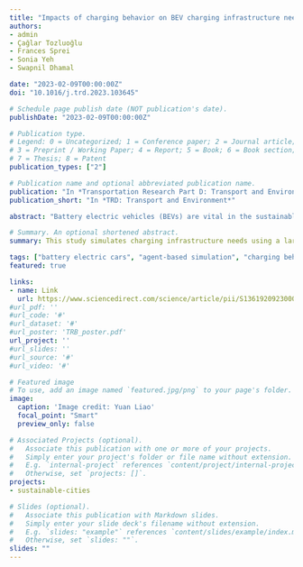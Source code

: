```yaml
---
title: "Impacts of charging behavior on BEV charging infrastructure needs and energy use"
authors:
- admin
- Çağlar Tozluoğlu
- Frances Sprei
- Sonia Yeh
- Swapnil Dhamal

date: "2023-02-09T00:00:00Z"
doi: "10.1016/j.trd.2023.103645"

# Schedule page publish date (NOT publication's date).
publishDate: "2023-02-09T00:00:00Z"

# Publication type.
# Legend: 0 = Uncategorized; 1 = Conference paper; 2 = Journal article;
# 3 = Preprint / Working Paper; 4 = Report; 5 = Book; 6 = Book section;
# 7 = Thesis; 8 = Patent
publication_types: ["2"]

# Publication name and optional abbreviated publication name.
publication: "In *Transportation Research Part D: Transport and Environment*"
publication_short: "In *TRD: Transport and Environment*"

abstract: "Battery electric vehicles (BEVs) are vital in the sustainable future of transport systems. Increased BEV adoption makes the realistic assessment of charging infrastructure demand critical. The current literature on charging infrastructure often uses outdated charging behavior assumptions such as universal access to home chargers and the "Liquid-fuel" mental model. We simulate charging infrastructure needs using a large-scale agent-based simulation of Sweden with detailed individual characteristics, including dwelling types and activity patterns. The two state-of-art archetypes of charging behaviors, "Plan-ahead" and "Event-triggered", mirror the current infrastructure built-up, suggesting 2.3–4.5 times more public chargers per BEV than the "Liquid-fuel" mental model. We also estimate roughly 30–150 BEVs served by a slow charger may be needed for non-home residential overnight charging."

# Summary. An optional shortened abstract.
summary: This study simulates charging infrastructure needs using a large-scale agent-based simulation of Sweden with detailed individual characteristics, including dwelling types and activity patterns.

tags: ["battery electric cars", "agent-based simulation", "charging behavior", "synthetic population", "infrastructure", "spatio-temporal patterns"]
featured: true

links:
- name: Link
  url: https://www.sciencedirect.com/science/article/pii/S1361920923000421
#url_pdf: ''
#url_code: '#'
#url_dataset: '#'
#url_poster: 'TRB_poster.pdf'
url_project: ''
#url_slides: ''
#url_source: '#'
#url_video: '#'

# Featured image
# To use, add an image named `featured.jpg/png` to your page's folder.
image:
  caption: 'Image credit: Yuan Liao'
  focal_point: "Smart"
  preview_only: false

# Associated Projects (optional).
#   Associate this publication with one or more of your projects.
#   Simply enter your project's folder or file name without extension.
#   E.g. `internal-project` references `content/project/internal-project/index.md`.
#   Otherwise, set `projects: []`.
projects:
- sustainable-cities

# Slides (optional).
#   Associate this publication with Markdown slides.
#   Simply enter your slide deck's filename without extension.
#   E.g. `slides: "example"` references `content/slides/example/index.md`.
#   Otherwise, set `slides: ""`.
slides: ""
---
```

